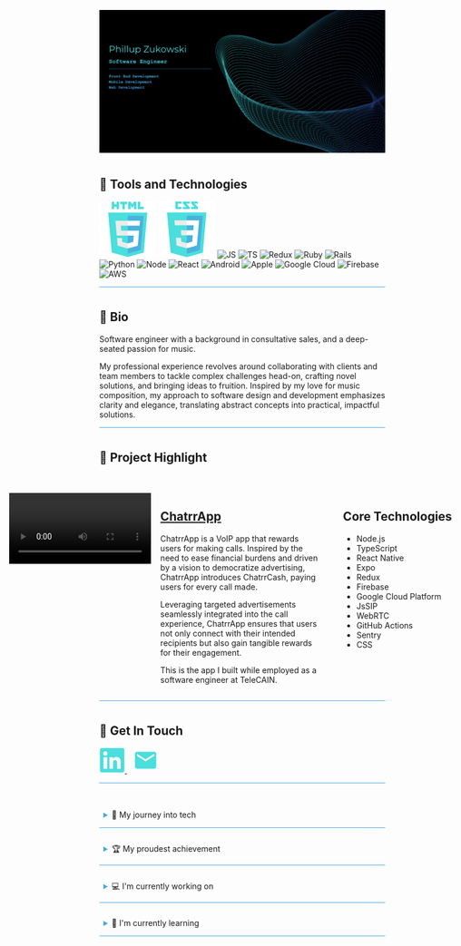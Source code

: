 ![Alt text](assets/header-image.png)

<span style="display: block; margin-top: 40px;"></span>

## 🤖 Tools and Technologies
![HTML](https://raw.githubusercontent.com/Phillupz/PhillupZ/main/assets/svg/HTML.svg)
![CSS](https://raw.githubusercontent.com/Phillupz/PhillupZ/main/assets/svg/CSS.svg)
![JS](https://raw.githubusercontent.com/Phillupz/PhillupZ/main/assets/svg/JS.svg)
![TS](https://raw.githubusercontent.com/Phillupz/PhillupZ/main/assets/svg/TS.svg)
![Redux](https://raw.githubusercontent.com/Phillupz/PhillupZ/main/assets/svg/Redux.svg)
![Ruby](https://raw.githubusercontent.com/Phillupz/PhillupZ/main/assets/svg/Ruby.svg)
![Rails](https://raw.githubusercontent.com/Phillupz/PhillupZ/main/assets/svg/Rails.svg)
![Python](https://raw.githubusercontent.com/Phillupz/PhillupZ/main/assets/svg/Python.svg)
![Node](https://raw.githubusercontent.com/Phillupz/PhillupZ/main/assets/svg/Node.svg)
![React](https://raw.githubusercontent.com/Phillupz/PhillupZ/main/assets/svg/React.svg)
![Android](https://raw.githubusercontent.com/Phillupz/PhillupZ/main/assets/svg/Android.svg)
![Apple](https://raw.githubusercontent.com/Phillupz/PhillupZ/main/assets/svg/Apple.svg)
![Google Cloud](https://raw.githubusercontent.com/Phillupz/PhillupZ/main/assets/svg/GCP.svg)
![Firebase](https://raw.githubusercontent.com/Phillupz/PhillupZ/main/assets/svg/Firebase.svg)
![AWS](https://raw.githubusercontent.com/Phillupz/PhillupZ/main/assets/svg/AWS.svg)
<hr style="height:1px;border:none;color:#4AA9DE;background-color:#4AA9DE;">
<span style="display: block; margin-top: 40px;"></span>

<!-- ################# BIO ################# -->

## :art: Bio

Software engineer with a background in consultative sales, and a deep-seated passion for music.

My professional experience revolves around collaborating with clients and team members to tackle complex challenges head-on, crafting novel solutions, and bringing ideas to fruition. Inspired by my love for music composition, my approach to software design and development emphasizes clarity and elegance, translating abstract concepts into practical, impactful solutions.

<hr style="height:1px;border:none;color:#4AA9DE;background-color:#4AA9DE;">
<span style="display: block; margin-top: 40px;"></span>

## :star2: Project Highlight
<div style="display: flex; justify-content: center; margin-top: 50px;">
  <div style="min-width: 15em; max-width: 25; margin-right: 15px;">
    <video controls width="250">
      <source src="./assets/feature-highlights.mp4" type="video/mp4">
    </video>
  </div>
  <span style="margin-right: 3em;"></span>
  <div>
    <a href="https://www.chatrrapp.com/">
      <h2>ChatrrApp</h2>
    </a>
    <p style="max-width: 25em; min-width: 20em;">ChatrrApp is a VoIP app that rewards users for making calls. Inspired by the need to ease financial burdens and driven by a vision to democratize advertising, ChatrrApp introduces ChatrrCash, paying users for every call made.</p>
    <p style="max-width: 25em; min-width: 15em;">Leveraging targeted advertisements seamlessly integrated into the call experience, ChatrrApp ensures that users not only connect with their intended recipients but also gain tangible rewards for their engagement.</p>
    <p style="max-width: 25em; min-width: 15em;">This is the app I built while employed as a software engineer at TeleCAIN.</p>
  </div>
  <span style="margin-right: 3em;"></span>
  <div>
    <h2>Core Technologies</h2>
    <ul style="max-width: 25em; min-width: 15em;">
      <li>Node.js</li>
      <li>TypeScript</li>
      <li>React Native</li>
      <li>Expo</li>
      <li>Redux</li>
      <li>Firebase</li>
      <li>Google Cloud Platform</li>
      <li>JsSIP</li>
      <li>WebRTC</li>
      <li>GitHub Actions</li>
      <li>Sentry</li>
      <li>CSS</li>
    </ul>
  </div>
</div>
<hr style="height:1px;border:none;color:#4AA9DE;background-color:#4AA9DE;">
<span style="display: block; margin-top: 40px;"></span>

## 💬 Get In Touch

<a href="https://www.linkedin.com/in/phillup-zukowski/">
  <svg height="45" width="45" viewBox="0 0 128 128">
    <path fill="#4ADEDD" d="M116 3H12a8.91 8.91 0 00-9 8.8v104.42a8.91 8.91 0 009 8.78h104a8.93 8.93 0 009-8.81V11.77A8.93 8.93 0 00116 3zM39.17 107H21.06V48.73h18.11zm-9-66.21a10.5 10.5 0 1110.49-10.5 10.5 10.5 0 01-10.54 10.48zM107 107H88.89V78.65c0-6.75-.12-15.44-9.41-15.44s-10.87 7.36-10.87 15V107H50.53V48.73h17.36v8h.24c2.42-4.58 8.32-9.41 17.13-9.41C103.6 47.28 107 59.35 107 75z"></path>
  </svg>
</a>
<span style="margin-right: 10px;"></span>
<a href="mailto:phillup.zukowski@gmail.com">
  <svg height="45" width="45" viewBox="0 -960 960 960" fill="#4ADEDD">
    <path d="M160-160q-33 0-56.5-23.5T80-240v-480q0-33 23.5-56.5T160-800h640q33 0 56.5 23.5T880-720v480q0 33-23.5 56.5T800-160H160Zm320-280 320-200v-80L480-520 160-720v80l320 200Z"/>
  </svg>
</a>

<hr style="height:1px;border:none;color:#4AA9DE;background-color:#4AA9DE;">

<span style="display: block; margin-top: 40px;"></span>






<!-- OTHER INFO -->



<details style="border-top: none; border-bottom: .5px solid #4AA9DE;">
<summary style="padding: 0.5em; padding-bottom: 1em; cursor: pointer;">🌄 My journey into tech</summary>

This is the additional information that will appear when the dropdown is expanded.

</details>

<style>
details[open] {
    border-bottom: none; /* Remove bottom border when expanded */
}
</style>

<span style="display: block; margin-top: 20px;"></span>

<details style="border-top: none; border-bottom: .5px solid #4AA9DE;">
<summary style="padding: 0.5em; padding-bottom: 1em; cursor: pointer;">🏆 My proudest achievement</summary>

This is the additional information that will appear when the dropdown is expanded.

</details>

<style>
details[open] {
    border-bottom: none; /* Remove bottom border when expanded */
}
</style>

<span style="display: block; margin-top: 20px;"></span>

<details style="border-top: none; border-bottom: .5px solid #4AA9DE;">
<summary style="padding: 0.5em; padding-bottom: 1em; cursor: pointer;">💻 I'm currently working on</summary>

This is the additional information that will appear when the dropdown is expanded.

</details>

<style>
details[open] {
    border-bottom: none; /* Remove bottom border when expanded */
}
</style>

<span style="display: block; margin-top: 20px;"></span>
<details style="border-top: none; border-bottom: .5px solid #4AA9DE;">
<summary style="padding: 0.5em; padding-bottom: 1em; cursor: pointer; color: fff;">📖 I'm currently learning</summary>

This is the additional information that will appear when the dropdown is expanded.

</details>

<style>
/* Add custom color to the chevron */
summary::-webkit-details-marker {
    color: #4AA9DE; /* For Chrome browsers */
}
summary::marker {
    color: #4AA9DE; /* For Firefox browsers */
}
</style>


<span style="display: block; margin-top: 20px;"></span>


<!--
**Phillupz/PhillupZ** is a ✨ _special_ ✨ repository because its `README.md` (this file) appears on your GitHub profile.

Here are some ideas to get you started:

- 🔭 I’m currently working on ...
- 🌱 I’m currently learning ...
- 👯 I’m looking to collaborate on ...
- 🤔 I’m looking for help with ...
- 💬 Ask me about ...
- 📫 How to reach me: ...
- 😄 Pronouns: ...
- ⚡ Fun fact: ...
-->
